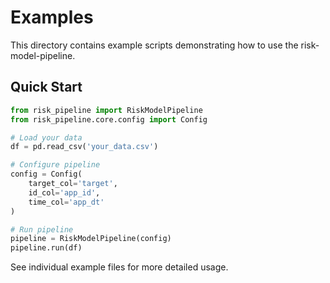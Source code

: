 # Examples

This directory contains example scripts demonstrating how to use the risk-model-pipeline.

## Quick Start

```python
from risk_pipeline import RiskModelPipeline
from risk_pipeline.core.config import Config

# Load your data
df = pd.read_csv('your_data.csv')

# Configure pipeline
config = Config(
    target_col='target',
    id_col='app_id',
    time_col='app_dt'
)

# Run pipeline
pipeline = RiskModelPipeline(config)
pipeline.run(df)
```

See individual example files for more detailed usage.
